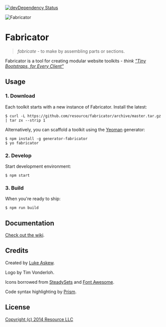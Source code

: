 [![devDependency Status](https://david-dm.org/resource/fabricator/dev-status.svg?style=flat)](https://david-dm.org/resource/fabricator#info=devDependencies)

![Fabricator](http://resource.github.io/fabricator/fb.jpg)

# Fabricator

> _fabricate_ - to make by assembling parts or sections.

Fabricator is a tool for creating modular website toolkits - _think ["Tiny Bootstraps, for Every Client"](http://daverupert.com/2013/04/responsive-deliverables/#tiny-bootstraps-for-every-client)_

## Usage

### 1. Download

Each toolkit starts with a new instance of Fabricator. Install the latest:

```shell
$ curl -L https://github.com/resource/fabricator/archive/master.tar.gz | tar zx --strip 1
```

Alternatively, you can scaffold a toolkit using the [Yeoman](http://yeoman.io) generator:

```shell
$ npm install -g generator-fabricator
$ yo fabricator
```

### 2. Develop

Start development environment:

```shell
$ npm start
```

### 3. Build

When you're ready to ship:

```shell
$ npm run build
```

## Documentation

[Check out the wiki](https://github.com/resource/fabricator/wiki).

## Credits

Created by [Luke Askew](http://lukeaskew.com).

Logo by Tim Vonderloh.

Icons borrowed from [SteadySets](http://dribbble.com/shots/929153-Steady-set-of-icons?list=show) and [Font Awesome](http://fortawesome.github.io/Font-Awesome/).

Code syntax highlighting by [Prism](http://prismjs.com/).

## License

[Copyright (c) 2014 Resource LLC](https://github.com/resource/fabricator/blob/master/LICENSE.md)
